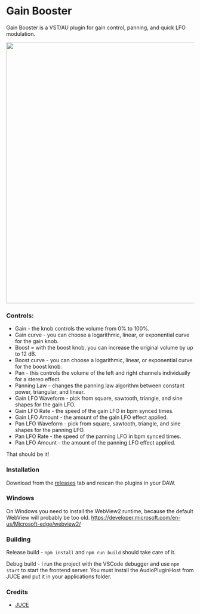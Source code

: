 # Gain Booster

Gain Booster is a VST/AU plugin for gain control, panning, and quick LFO modulation.

<img src="assets/readme.png" height="700">

### Controls:
- Gain - the knob controls the volume from 0% to 100%.
- Gain curve - you can choose a logarithmic, linear, or exponential curve for the gain knob.
- Boost = with the boost knob, you can increase the original volume by up to 12 dB.
- Boost curve - you can choose a logarithmic, linear, or exponential curve for the boost knob.
- Pan - this controls the volume of the left and right channels individually for a stereo effect.
- Panning Law - changes the panning law algorithm between constant power, triangular, and linear.
- Gain LFO Waveform - pick from square, sawtooth, triangle, and sine shapes for the gain LFO. 
- Gain LFO Rate - the speed of the gain LFO in bpm synced times.
- Gain LFO Amount - the amount of the gain LFO effect applied.
- Pan LFO Waveform - pick from square, sawtooth, triangle, and sine shapes for the panning LFO. 
- Pan LFO Rate - the speed of the panning LFO in bpm synced times.
- Pan LFO Amount - the amount of the panning LFO effect applied.

That should be it!

### Installation

Download from the [releases](https://github.com/Moebits/Gain-Booster/releases) tab and rescan the plugins in your DAW.

### Windows

On Windows you need to install the WebView2 runtime, because the default WebView will probably be too old. 
https://developer.microsoft.com/en-us/Microsoft-edge/webview2/

### Building

Release build - `npm install` and `npm run build` should take care of it. 

Debug build - I run the project with the VSCode debugger and use `npm start` to start the frontend 
server. You must install the AudioPluginHost from JUCE and put it in your applications folder. 

### Credits

- [JUCE](https://juce.com/)
